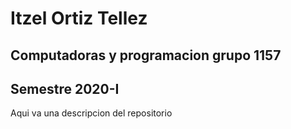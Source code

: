 # Itzel Ortiz Tellez
## Computadoras y programacion grupo 1157
## Semestre 2020-I

Aqui va una descripcion del repositorio
